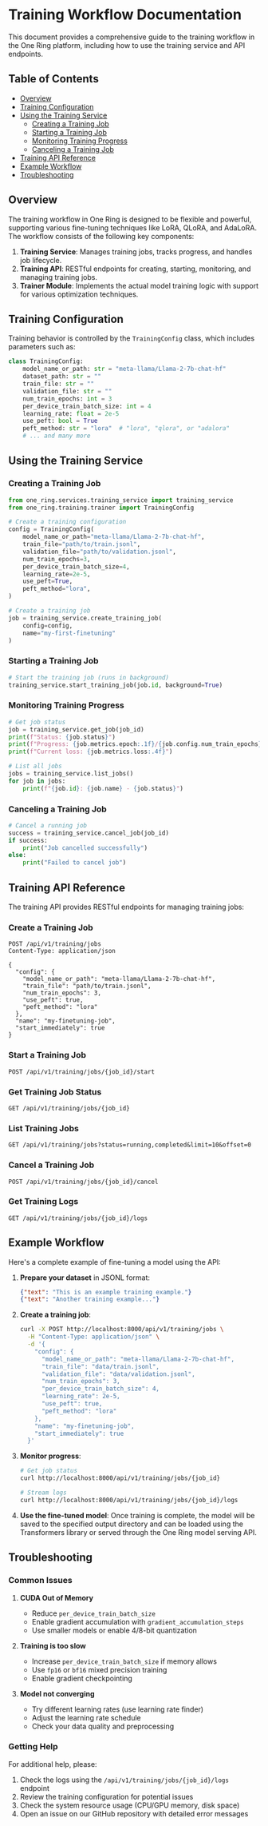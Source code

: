 # Training Workflow Documentation

This document provides a comprehensive guide to the training workflow in the One Ring platform, including how to use the training service and API endpoints.

## Table of Contents
- [Overview](#overview)
- [Training Configuration](#training-configuration)
- [Using the Training Service](#using-the-training-service)
  - [Creating a Training Job](#creating-a-training-job)
  - [Starting a Training Job](#starting-a-training-job)
  - [Monitoring Training Progress](#monitoring-training-progress)
  - [Canceling a Training Job](#canceling-a-training-job)
- [Training API Reference](#training-api-reference)
- [Example Workflow](#example-workflow)
- [Troubleshooting](#troubleshooting)

## Overview

The training workflow in One Ring is designed to be flexible and powerful, supporting various fine-tuning techniques like LoRA, QLoRA, and AdaLoRA. The workflow consists of the following key components:

1. **Training Service**: Manages training jobs, tracks progress, and handles job lifecycle.
2. **Training API**: RESTful endpoints for creating, starting, monitoring, and managing training jobs.
3. **Trainer Module**: Implements the actual model training logic with support for various optimization techniques.

## Training Configuration

Training behavior is controlled by the `TrainingConfig` class, which includes parameters such as:

```python
class TrainingConfig:
    model_name_or_path: str = "meta-llama/Llama-2-7b-chat-hf"
    dataset_path: str = ""
    train_file: str = ""
    validation_file: str = ""
    num_train_epochs: int = 3
    per_device_train_batch_size: int = 4
    learning_rate: float = 2e-5
    use_peft: bool = True
    peft_method: str = "lora"  # "lora", "qlora", or "adalora"
    # ... and many more
```

## Using the Training Service

### Creating a Training Job

```python
from one_ring.services.training_service import training_service
from one_ring.training.trainer import TrainingConfig

# Create a training configuration
config = TrainingConfig(
    model_name_or_path="meta-llama/Llama-2-7b-chat-hf",
    train_file="path/to/train.jsonl",
    validation_file="path/to/validation.jsonl",
    num_train_epochs=3,
    per_device_train_batch_size=4,
    learning_rate=2e-5,
    use_peft=True,
    peft_method="lora",
)

# Create a training job
job = training_service.create_training_job(
    config=config,
    name="my-first-finetuning"
)
```

### Starting a Training Job

```python
# Start the training job (runs in background)
training_service.start_training_job(job.id, background=True)
```

### Monitoring Training Progress

```python
# Get job status
job = training_service.get_job(job_id)
print(f"Status: {job.status}")
print(f"Progress: {job.metrics.epoch:.1f}/{job.config.num_train_epochs} epochs")
print(f"Current loss: {job.metrics.loss:.4f}")

# List all jobs
jobs = training_service.list_jobs()
for job in jobs:
    print(f"{job.id}: {job.name} - {job.status}")
```

### Canceling a Training Job

```python
# Cancel a running job
success = training_service.cancel_job(job_id)
if success:
    print("Job cancelled successfully")
else:
    print("Failed to cancel job")
```

## Training API Reference

The training API provides RESTful endpoints for managing training jobs:

### Create a Training Job

```http
POST /api/v1/training/jobs
Content-Type: application/json

{
  "config": {
    "model_name_or_path": "meta-llama/Llama-2-7b-chat-hf",
    "train_file": "path/to/train.jsonl",
    "num_train_epochs": 3,
    "use_peft": true,
    "peft_method": "lora"
  },
  "name": "my-finetuning-job",
  "start_immediately": true
}
```

### Start a Training Job

```http
POST /api/v1/training/jobs/{job_id}/start
```

### Get Training Job Status

```http
GET /api/v1/training/jobs/{job_id}
```

### List Training Jobs

```http
GET /api/v1/training/jobs?status=running,completed&limit=10&offset=0
```

### Cancel a Training Job

```http
POST /api/v1/training/jobs/{job_id}/cancel
```

### Get Training Logs

```http
GET /api/v1/training/jobs/{job_id}/logs
```

## Example Workflow

Here's a complete example of fine-tuning a model using the API:

1. **Prepare your dataset** in JSONL format:
   ```json
   {"text": "This is an example training example."}
   {"text": "Another training example..."}
   ```

2. **Create a training job**:
   ```bash
   curl -X POST http://localhost:8000/api/v1/training/jobs \
     -H "Content-Type: application/json" \
     -d '{
       "config": {
         "model_name_or_path": "meta-llama/Llama-2-7b-chat-hf",
         "train_file": "data/train.jsonl",
         "validation_file": "data/validation.jsonl",
         "num_train_epochs": 3,
         "per_device_train_batch_size": 4,
         "learning_rate": 2e-5,
         "use_peft": true,
         "peft_method": "lora"
       },
       "name": "my-finetuning-job",
       "start_immediately": true
     }'
   ```

3. **Monitor progress**:
   ```bash
   # Get job status
   curl http://localhost:8000/api/v1/training/jobs/{job_id}
   
   # Stream logs
   curl http://localhost:8000/api/v1/training/jobs/{job_id}/logs
   ```

4. **Use the fine-tuned model**:
   Once training is complete, the model will be saved to the specified output directory and can be loaded using the Transformers library or served through the One Ring model serving API.

## Troubleshooting

### Common Issues

1. **CUDA Out of Memory**
   - Reduce `per_device_train_batch_size`
   - Enable gradient accumulation with `gradient_accumulation_steps`
   - Use smaller models or enable 4/8-bit quantization

2. **Training is too slow**
   - Increase `per_device_train_batch_size` if memory allows
   - Use `fp16` or `bf16` mixed precision training
   - Enable gradient checkpointing

3. **Model not converging**
   - Try different learning rates (use learning rate finder)
   - Adjust the learning rate schedule
   - Check your data quality and preprocessing

### Getting Help

For additional help, please:
1. Check the logs using the `/api/v1/training/jobs/{job_id}/logs` endpoint
2. Review the training configuration for potential issues
3. Check the system resource usage (CPU/GPU memory, disk space)
4. Open an issue on our GitHub repository with detailed error messages

